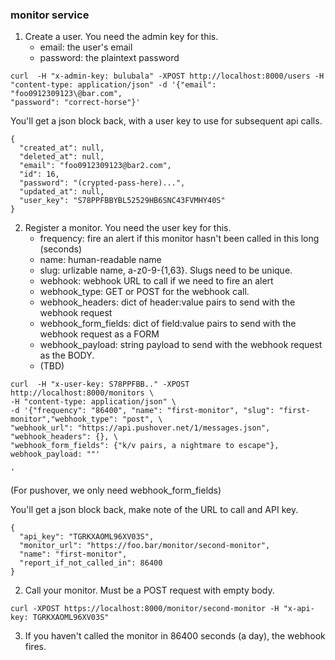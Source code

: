 ### monitor service

1. Create a user. You need the admin key for this.
    - email: the user's email
    - password: the plaintext password

```
curl  -H "x-admin-key: bulubala" -XPOST http://localhost:8000/users -H
"content-type: application/json" -d '{"email": "foo0912309123\@bar.com",
"password": "correct-horse"}'
```

You'll get a json block back, with a user key to use for subsequent api calls.

```
{
  "created_at": null,
  "deleted_at": null,
  "email": "foo0912309123@bar2.com",
  "id": 16,
  "password": "(crypted-pass-here)...",
  "updated_at": null,
  "user_key": "S78PPFBBYBL52529HB6SNC43FVMHY40S"
}
```

2. Register a monitor. You need the user key for this.
   - frequency: fire an alert if this monitor hasn't been called in this long (seconds)
   - name: human-readable name
   - slug: urlizable name, a-z0-9-{1,63}. Slugs need to be unique.
   - webhook: webhook URL to call if we need to fire an alert
   - webhook_type: GET or POST for the webhook call.
   - webhook_headers: dict of header:value pairs to send with the webhook request
   - webhook_form_fields: dict of field:value pairs to send with the webhook request as a FORM
   - webhook_payload: string payload to send with the webhook request as the BODY.
   - (TBD)
```
curl  -H "x-user-key: S78PPFBB.." -XPOST http://localhost:8000/monitors \
-H "content-type: application/json" \
-d '{"frequency": "86400", "name": "first-monitor", "slug": "first-monitor","webhook_type": "post", \
"webhook_url": "https://api.pushover.net/1/messages.json", "webhook_headers": {}, \
"webhook_form_fields": {"k/v pairs, a nightmare to escape"}, webhook_payload: ""'

'
```
(For pushover, we only need webhook_form_fields)

You'll get a json block back, make note of the URL to call and API key.
```
{
  "api_key": "TGRKXAOML96XV03S",
  "monitor_url": "https://foo.bar/monitor/second-monitor",
  "name": "first-monitor",
  "report_if_not_called_in": 86400
}

```
2. Call your monitor. Must be a POST request with empty body.
```
curl -XPOST https://localhost:8000/monitor/second-monitor -H "x-api-key: TGRKXAOML96XV03S"
```

3. If you haven't called the monitor in 86400 seconds (a day), the webhook fires.
